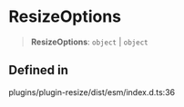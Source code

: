 # ResizeOptions

> **ResizeOptions**: `object` \| `object`

## Defined in

plugins/plugin-resize/dist/esm/index.d.ts:36
